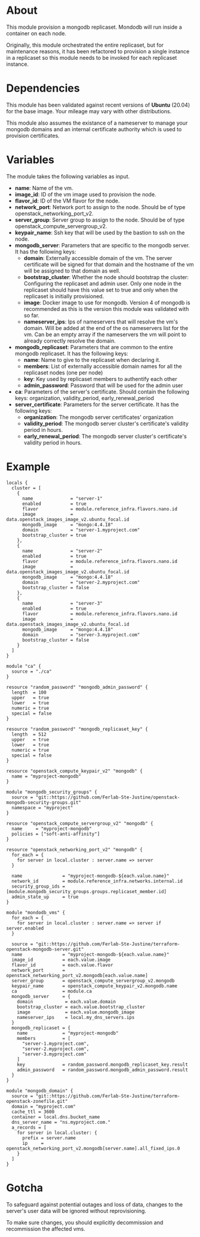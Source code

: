 # About

This module provision a mongodb replicaset. Mondodb will run inside a container on each node.

Originally, this module orchestrated the entire replicaset, but for maintenance reasons, it has been refactored to provision a single instance in a replicaset so this module needs to be invoked for each replicaset instance.

# Dependencies

This module has been validated against recent versions of **Ubuntu** (20.04) for the base image. Your mileage may vary with other distributions.

This module also assumes the existance of a nameserver to manage your mongodb domains and an internal certificate authority which is used to provision certificates.

# Variables

The module takes the following variables as input.

- **name**: Name of the vm.
- **image_id**: ID of the vm image used to provision the node.
- **flavor_id**: ID of the VM flavor for the node.
- **network_port**: Network port to assign to the node. Should be of type openstack_networking_port_v2.
- **server_group**: Server group to assign to the node. Should be of type openstack_compute_servergroup_v2.
- **keypair_name**: Ssh key that will be used by the bastion to ssh on the node.
- **mongodb_server**: Parameters that are specific to the mongodb server. It has the following keys:
  - **domain**: Externally accessible domain of the vm. The server certificate will be signed for that domain and the hostname of the vm will be assigned to that domain as well.
  - **bootstrap_cluster**: Whether the node should bootstrap the cluster: Configuring the replicaset and admin user. Only one node in the replicaset should have this value set to true and only when the replicaset is initially provisioned.
  - **image**: Docker image to use for mongodb. Version 4 of mongodb is recommended as this is the version this module was validated with so far.
  - **nameserver_ips**: Ips of nameservers that will resolve the vm's domain. Will be added at the end of the os nameservers list for the vm. Can be an empty array if the nameservers the vm will point to already correctly resolve the domain.
- **mongodb_replicaset**: Parameters that are common to the entire mongodb replicaset. It has the following keys:
  - **name**: Name to give to the replicaset when declaring it. 
  - **members**: List of externally accessible domain names for all the replicaset nodes (one per node)
  - **key**: Key used by replicaset members to authentify each other
  - **admin_password**: Password that will be used for the admin user
- **ca**: Parameters of the server's certificate. Should contain the following keys: organization, validity_period, early_renewal_period
- **server_certificate**: Parameters for the server certificate. It has the following keys:
  - **organization**: The mongodb server certificates' organization
  - **validity_period**: The mongodb server cluster's certificate's validity period in hours.
  - **early_renewal_period**: The mongodb server cluster's certificate's validity period in hours.

# Example

```
locals {
  cluster = [
    {
      name              = "server-1"
      enabled           = true
      flavor            = module.reference_infra.flavors.nano.id
      image             = data.openstack_images_image_v2.ubuntu_focal.id
      mongodb_image     = "mongo:4.4.18"
      domain            = "server-1.myproject.com"
      bootstrap_cluster = true
    },
    {
      name              = "server-2"
      enabled           = true
      flavor            = module.reference_infra.flavors.nano.id
      image             = data.openstack_images_image_v2.ubuntu_focal.id
      mongodb_image     = "mongo:4.4.18"
      domain            = "server-2.myproject.com"
      bootstrap_cluster = false
    },
    {
      name              = "server-3"
      enabled           = true
      flavor            = module.reference_infra.flavors.nano.id
      image             = data.openstack_images_image_v2.ubuntu_focal.id
      mongodb_image     = "mongo:4.4.18"
      domain            = "server-3.myproject.com"
      bootstrap_cluster = false
    }
  ]
}

module "ca" {
  source = "./ca"
}

resource "random_password" "mongodb_admin_password" {
  length  = 100
  upper   = true
  lower   = true
  numeric = true
  special = false
}

resource "random_password" "mongodb_replicaset_key" {
  length  = 512
  upper   = true
  lower   = true
  numeric = true
  special = false
}

resource "openstack_compute_keypair_v2" "mongodb" {
  name = "myproject-mongodb"
}

module "mongodb_security_groups" {
  source = "git::https://github.com/Ferlab-Ste-Justine/openstack-mongodb-security-groups.git"
  namespace = "myproject"
}

resource "openstack_compute_servergroup_v2" "mongodb" {
  name     = "myproject-mongodb"
  policies = ["soft-anti-affinity"]
}

resource "openstack_networking_port_v2" "mongodb" {
  for_each = {
    for server in local.cluster : server.name => server
  }

  name               = "myproject-mongodb-${each.value.name}"
  network_id         = module.reference_infra.networks.internal.id
  security_group_ids = [module.mongodb_security_groups.groups.replicaset_member.id]
  admin_state_up     = true
}

module "mondodb_vms" {
  for_each = {
    for server in local.cluster : server.name => server if server.enabled
  }

  source = "git::https://github.com/Ferlab-Ste-Justine/terraform-openstack-mongodb-server.git"
  name               = "myproject-mongodb-${each.value.name}"
  image_id           = each.value.image
  flavor_id          = each.value.flavor
  network_port       = openstack_networking_port_v2.mongodb[each.value.name]
  server_group       = openstack_compute_servergroup_v2.mongodb
  keypair_name       = openstack_compute_keypair_v2.mongodb.name
  ca                 = module.ca
  mongodb_server     = {
    domain            = each.value.domain
    bootstrap_cluster = each.value.bootstrap_cluster
    image             = each.value.mongodb_image
    nameserver_ips    = local.my_dns_servers.ips
  }
  mongodb_replicaset = {
    name             = "myproject-mongodb"
    members          = [
      "server-1.myproject.com",
      "server-2.myproject.com",
      "server-3.myproject.com"
    ]
    key              = random_password.mongodb_replicaset_key.result
    admin_password   = random_password.mongodb_admin_password.result
  }
}

module "mongodb_domain" {
  source = "git::https://github.com/Ferlab-Ste-Justine/terraform-openstack-zonefile.git"
  domain = "myproject.com"
  cache_ttl = 3600
  container = local.dns.bucket_name
  dns_server_name = "ns.myproject.com."
  a_records = [
    for server in local.cluster: {
      prefix = server.name
      ip     = openstack_networking_port_v2.mongodb[server.name].all_fixed_ips.0
    }
  ]
}

```

# Gotcha

To safeguard against potential outages and loss of data, changes to the server's user data will be ignored without reprovisioning.

To make sure changes, you should explicitly decommission and recommission the affected vms.